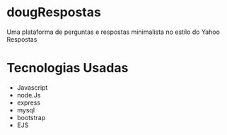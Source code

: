 # dougRespostas
Uma plataforma de perguntas e respostas minimalista no estilo do Yahoo Respostas

# Tecnologias Usadas
- Javascript
- node.Js
- express
- mysql
- bootstrap
- EJS

